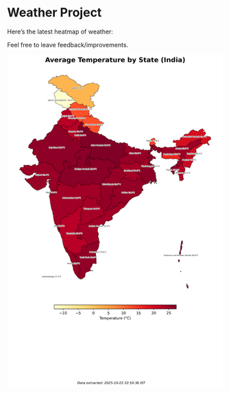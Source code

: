 # Weather Project

Here’s the latest heatmap of weather:

Feel free to leave feedback/improvements.

![India Heatmap](docs/assets/india_heatmap.png?v=F90907)
